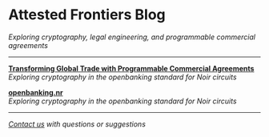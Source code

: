 # Attested Frontiers Blog

*Exploring cryptography, legal engineering, and programmable commercial agreements*

---

**[Transforming Global Trade with Programmable Commercial Agreements](./pca)**  
*Exploring cryptography in the openbanking standard for Noir circuits*

**[openbanking.nr](./openbanking.nr)**  
*Exploring cryptography in the openbanking standard for Noir circuits*

---

*[Contact us](mailto:contact@attestedfrontiers.xyz) with questions or suggestions*